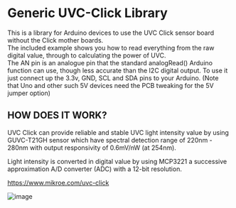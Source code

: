 # Generic UVC-Click Library
This is a library for Arduino devices to use the UVC Click sensor board without the Click mother boards.           
The included example shows you how to read everything from the raw digital value, through to calculating the power of UVC.            
The AN pin is an analogue pin that the standard analogRead() Arduino function can use, though less accurate than the I2C digital output.
To use it just connect up the 3.3v, GND, SCL and SDA pins to your Arduino. (Note that Uno and other such 5V devices need the PCB tweaking for the 5V jumper option)

## HOW DOES IT WORK?                     
UVC Click can provide reliable and stable UVC light intensity value by using GUVC-T21GH sensor which have spectral detection range of 220nm - 280nm with output responsivity of 0.6mV/nW (at 254nm).            

Light intensity is converted in digital value by using MCP3221 a successive approximation A/D converter (ADC) with a 12-bit resolution.

https://www.mikroe.com/uvc-click

![image](https://user-images.githubusercontent.com/1586332/187912924-017a1b59-37b7-4cbc-8e90-89c6c186fd1a.png)
